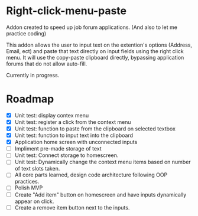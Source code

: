 # Right-click-menu-paste
Addon created to speed up job forum applications. 
(And also to let me practice coding)

This addon allows the user to input text on the extention's options (Address, Email, ect) and paste that text directly on input fields using the right click menu. It will use the copy-paste clipboard directly, bypassing application forums that do not allow auto-fill.

Currently in progress.

# Roadmap 

- [x] Unit test: display contex menu
- [X] Unit test: register a click from the context menu
- [X] Unit test: function to paste from the clipboard on selected textbox
- [X] Unit test: function to input text into the clipboard
- [X] Application home screen with unconnected inputs
- [ ] Impliment pre-made storage of text
- [ ] Unit test: Connect storage to homescreen.
- [ ] Unit test: Dynamically change the context menu items based on number of text slots taken. 
- [ ] All core parts learned, design code architecture following OOP practices. 
- [ ] Polish MVP
- [ ] Create "Add item" button on homescreen and have inputs dynamically appear on click.
- [ ] Create a remove item button next to the inputs. 
